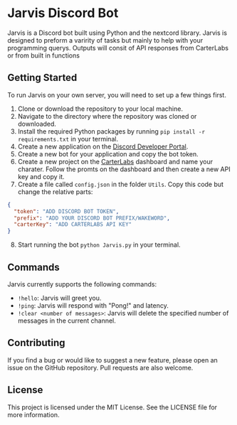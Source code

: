 # Jarvis Discord Bot

Jarvis is a Discord bot built using Python and the nextcord library. Jarvis is designed to preform a varirity of tasks but mainly to help with your programming querys. Outputs will consit of API responses from CarterLabs or from built in functions

## Getting Started

To run Jarvis on your own server, you will need to set up a few things first.

1. Clone or download the repository to your local machine.
2. Navigate to the directory where the repository was cloned or downloaded.
3. Install the required Python packages by running `pip install -r requirements.txt` in your terminal.
4. Create a new application on the [Discord Developer Portal](https://discord.com/developers/applications).
5. Create a new bot for your application and copy the bot token.
6. Create a new project on the [CarterLabs](https://controller.carterlabs.ai/welcome) dashboard and name your charater. Follow the promts on the dashboard and then create a new API key and copy it.
7. Create a file called `config.json` in the folder `Utils`. Copy this code but change the relative parts:

```json
{
  "token": "ADD DISCORD BOT TOKEN",
  "prefix": "ADD YOUR DISCORD BOT PREFIX/WAKEWORD",
  "carterKey": "ADD CARTERLABS API KEY"
}
```

8. Start running the bot `python Jarvis.py` in your terminal.

## Commands

Jarvis currently supports the following commands:

- `!hello`: Jarvis will greet you.
- `!ping`: Jarvis will respond with "Pong!" and latency.
- `!clear <number of messages>`: Jarvis will delete the specified number of messages in the current channel.

## Contributing

If you find a bug or would like to suggest a new feature, please open an issue on the GitHub repository. Pull requests are also welcome.

## License

This project is licensed under the MIT License. See the LICENSE file for more information.
